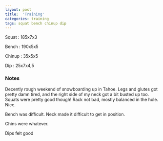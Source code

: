 ```yaml
---
layout: post
title:  'Training'
categories: training
tags: squat bench chinup dip
---
```


Squat       :   185x7x3

Bench       :   190x5x5

Chinup      :   35x5x5

Dip         :   25x7x4,5

### Notes

Decently rough weekend of snowboarding up in Tahoe. Legs and glutes got pretty damn
tired, and the right side of my neck got a bit busted up too. Squats were pretty good
though! Rack not bad, mostly balanced in the hole. Nice.

Bench was difficult. Neck made it difficult to get in position.

Chins were whatever.

Dips felt good
